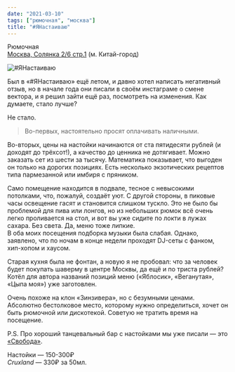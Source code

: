 ```yaml
---
date: "2021-03-10"
tags: ["рюмочная", "москва"]
title: "#ЯНастаиваю"
---
```


Рюмочная\
[Москва, Солянка 2/6 стр.1](https://goo.gl/maps/sTERFJBKBGj8HWbr5) (м. Китай-город)

![#ЯНастаиваю](/posts/images/2021-03-10-yanastaivayu.jpg)

Был в «#ЯНастаиваю» ещё летом, и давно хотел написать негативный отзыв, но в начале года они писали в своём инстаграме о смене вектора, и я решил зайти ещё раз, посмотреть на изменения. Как думаете, стало лучше?

<!--more-->

Не стало.

> Во-первых, настоятельно просят оплачивать наличными.

Во-вторых, цены на настойки начинаются от ста пятидесяти рублей (и доходят до трёхсот!), а качество до ценника не дотягивает. Можно заказать сет из шести за тысячу. Математика показывает, что выгоден он только на дорогих позициях. Есть несколько экзотических рецептов типа пармезанной или имбиря с пряником. 

Само помещение находится в подвале, тесное с невысокими потолками, что, пожалуй, создаёт уют. С другой стороны, в пиковые часы освещение гасят и становится слишком тускло. Это не было бы проблемой для пива или лонгов, но из небольших рюмок всё очень легко проливается на стол, и вот вы уже сидите по локти в лужах сахара. Без света. Да, меню тоже липкие.\
В оба моих посещения подборка музыки была слабая. Однако, заявлено, что по ночам в конце недели проходят DJ-сеты с фанком, хип-хопом и хаусом. 

Старая кухня была не фонтан, а новую я не пробовал: что за человек будет покупать шаверму в центре Москвы, да ещё и по триста рублей? Котёл для автора названий позиций меню («Яблосик», «Веганутая», «Цыпа моя») уже заготовлен.

Очень похоже на клон «Зинзивера», но с безумными ценами. Абсолютно бестолковое место, которому нужно определиться, хочет он быть рюмочной или дискотекой. Советую не тратить время на посещение.

P.S. Про хороший танцевальный бар с настойками мы уже писали — это [«Свобода»](/posts/2021-01-27-svoboda/).


Настойки — 150-300₽\
_Cruxland_ — 330₽ за 50мл.